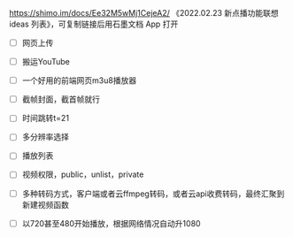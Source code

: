 https://shimo.im/docs/Ee32M5wMj1CejeA2/ 《2022.02.23 新点播功能联想 ideas 列表》，可复制链接后用石墨文档 App 打开

- [ ] 网页上传

- [ ] 搬运YouTube

- [ ] 一个好用的前端网页m3u8播放器

- [ ] 截帧封面，截首帧就行

- [ ] 时间跳转t=21

- [ ] 多分辨率选择

- [ ] 播放列表

- [ ] 视频权限，public，unlist，private

- [ ] 多种转码方式，客户端或者云ffmpeg转码，或者云api收费转码，最终汇聚到新建视频函数
- [ ] 以720甚至480开始播放，根据网络情况自动升1080
